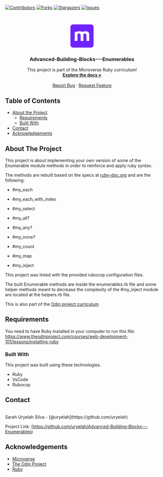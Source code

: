 [![Contributors][contributors-shield]][contributors-url]
[![Forks][forks-shield]][forks-url]
[![Stargazers][stars-shield]][stars-url]
[![Issues][issues-shield]][issues-url]

<!-- PROJECT LOGO -->
<br />
<p align="center">
  <a href="https://github.com/uryelah/Advanced-Building-Blocks---Enumerables">
    <img src="assets/img/mLogo.png" alt="Logo" width="80" height="80">
  </a>

  <h3 align="center">Advanced-Building-Blocks---Enumerables
</h3>

  <p align="center">
    This project is part of the Microverse Ruby curriculum!
    <br />
    <a href="https://github.com/uryelah/Advanced-Building-Blocks---Enumerables"><strong>Explore the docs »</strong></a>
    <br />
    <br />
    <a href="https://github.com/uryelah/Advanced-Building-Blocks---Enumerables">Report Bug</a>
    ·
    <a href="https://github.com/uryelah/Advanced-Building-Blocks---Enumerables">Request Feature</a>
  </p>
</p>

<!-- TABLE OF CONTENTS -->
## Table of Contents

* [About the Project](#about-the-project)
  * [Requirements](#requirements)
  * [Built With](#built-with)
* [Contact](#contact)
* [Acknowledgements](#acknowledgements)

<!-- ABOUT THE PROJECT -->
## About The Project

This project is about implementing your own version of some of the Enumerable module methods in order to reinforce and apply ruby syntax.

The methods are rebuilt based on the specs at [ruby-doc.org](https://ruby-doc.org/core-2.6.5/Enumerable.html) and are the following:

- #my_each

- #my_each_with_index

- #my_select

- #my_all?

- #my_any?

- #my_none?

- #my_count

- #my_map

- #my_inject


This project was linted with the provided rubocop configuration files.

The built Enumerable methods are inside the enumerables.rb file and some helper methods meant to decrease the complexity of the #my_inject module are located at the helpers.rb file.

This is also part of the [Odin project curriculum](https://www.theodinproject.com/courses/ruby-programming/lessons/advanced-building-blocks)

<!-- ABOUT THE PROJECT -->
## Requirements

You need to have Ruby installed in your computer to run this file: 
https://www.theodinproject.com/courses/web-development-101/lessons/installing-ruby

### Built With
This project was built using these technologies.
* Ruby 
* VsCode
* Rubocop

<!-- CONTACT -->
## Contact

<br />
Sarah Uryelah Silva - [@uryelah](https://github.com/uryelah)

Project Link: [https://github.com/uryelah/Advanced-Building-Blocks---Enumerables)

<!-- ACKNOWLEDGEMENTS -->
## Acknowledgements
* [Microverse](https://www.microverse.org/)
* [The Odin Project](https://www.theodinproject.com/)
* [Ruby](https://www.ruby-lang.org/en/)

<!-- MARKDOWN LINKS & IMAGES -->
<!-- https://www.markdownguide.org/basic-syntax/#reference-style-links -->
[contributors-shield]: https://img.shields.io/github/contributors/uryelah/Advanced-Building-Blocks---Bubble-Sort.svg?style=flat-square
[contributors-url]: https://github.com/uryelah/Advanced-Building-Blocks---Enumerables/graphs/contributors
[forks-shield]: https://img.shields.io/github/forks/uryelah/Advanced-Building-Blocks---Bubble-Sort.svg?style=flat-square
[forks-url]: https://github.com/uryelah/Advanced-Building-Blocks---Enumerables/network/members
[stars-shield]: https://img.shields.io/github/stars/uryelah/Advanced-Building-Blocks---Bubble-Sort.svg?style=flat-square
[stars-url]: https://github.com/uryelah/Advanced-Building-Blocks---Enumerables/stargazers
[issues-shield]: https://img.shields.io/github/issues/uryelah/Advanced-Building-Blocks---Bubble-Sort.svg?style=flat-square
[issues-url]: https://github.com/uryelah/Advanced-Building-Blocks---Enumerables
[product-screenshot]: img/screenshot.PNG

